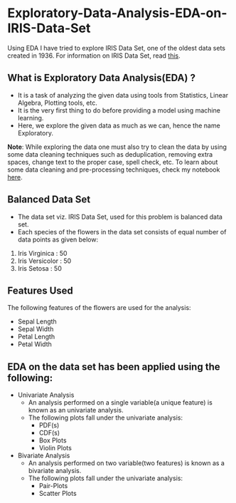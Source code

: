 # Exploratory-Data-Analysis-EDA-on-IRIS-Data-Set
Using EDA I have tried to explore IRIS Data Set, one of the oldest data sets created in 1936.
For information on IRIS Data Set, read [this](https://en.wikipedia.org/wiki/Iris_flower_data_set).

## What is Exploratory Data Analysis(EDA) ?
- It is a task of analyzing the given data using tools from Statistics, Linear Algebra, Plotting tools, etc.
- It is the very first thing to do before providing a model using machine learning.
- Here, we explore the given data as much as we can, hence the name Exploratory.

**Note**: While exploring the data one must also try to clean the data by using some data cleaning techniques such as deduplication, removing extra spaces, change text to the proper case, spell check, etc. To learn about some data cleaning and pre-processing techniques, check my notebook [here](https://github.com/deveshSingh06/Natural-Language-Processing/blob/master/2.%20Text%20Pre-Processing.ipynb).
## Balanced Data Set
- The data set viz. IRIS Data Set, used for this problem is balanced data set.
- Each species of the flowers in the data set consists of equal number of data points as given below:
1. Iris Virginica  :  50
2. Iris Versicolor :  50
3. Iris Setosa     :  50

## Features Used
The following features of the flowers are used for the analysis:
- Sepal Length
- Sepal Width
- Petal Length
- Petal Width
## EDA on the data set has been applied using the following:
- Univariate Analysis
  - An analysis performed on a single variable(a unique feature) is known as an univariate analysis.
  - The following plots fall under the univariate analysis:
    - PDF(s)
    - CDF(s)
    - Box Plots
    - Violin Plots
- Bivariate Analysis
  - An analysis performed on two variable(two features) is known as a bivariate analysis.
  - The following plots fall under the univariate analysis:
    - Pair-Plots
    - Scatter Plots
